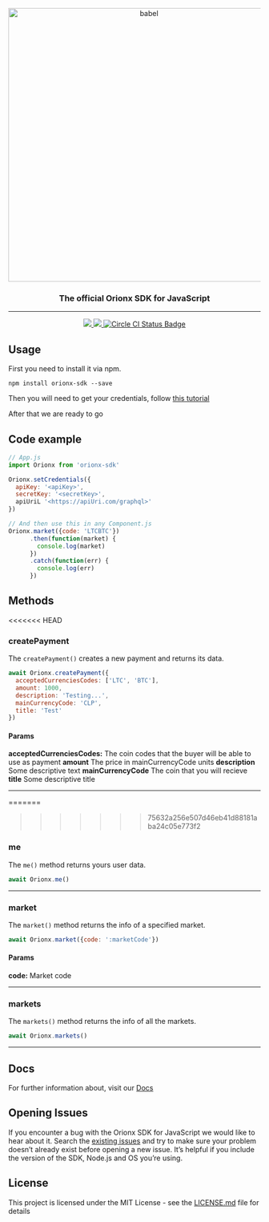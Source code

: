 <p align="center">
  <a href="https://orionx.com/">
    <img alt="babel" src="https://orionx.com/logo.svg" width="546">
  </a>
</p>

<h3 align="center">The official Orionx SDK for JavaScript</h3>

---

<p align="center">
    <a href="#backers" alt="Proyect MIT License">
        <img src="https://img.shields.io/github/license/mashape/apistatus.svg" />
    </a>
    <a href="#version" alt="NPM Version">
      <img src="https://img.shields.io/npm/v/orionx-sdk.svg" />
    </a>
    <a href="https://circleci.com" alt="Circle CI">
      <img src="https://circleci.com/gh/orionx-dev/orionx-sdk-js.svg?style=shield" alt="Circle CI Status Badge" />
    </a>
</p>

## Usage

First you need to install it via npm.

```
npm install orionx-sdk --save
```

Then you will need to get your credentials, follow [this tutorial](http://docs.orionx.com/docs/getStarted.html)

After that we are ready to go

## Code example

```js
// App.js
import Orionx from 'orionx-sdk'

Orionx.setCredentials({
  apiKey: '<apiKey>',
  secretKey: '<secretKey>',
  apiUriL '<https://apiUri.com/graphql>'
})

// And then use this in any Component.js
Orionx.market({code: 'LTCBTC'})
      .then(function(market) {
        console.log(market)
      })
      .catch(function(err) {
        console.log(err)
      })
```

## Methods

<<<<<<< HEAD
### createPayment

The `createPayment()` creates a new payment and returns its data.

```js
await Orionx.createPayment({
  acceptedCurrenciesCodes: ['LTC', 'BTC'],
  amount: 1000,
  description: 'Testing...',
  mainCurrencyCode: 'CLP',
  title: 'Test'
})
```

#### Params

**acceptedCurrenciesCodes:** The coin codes that the buyer will be able to use as payment
**amount** The price in mainCurrencyCode units
**description** Some descriptive text
**mainCurrencyCode** The coin that you will recieve
**title** Some descriptive title

---

=======
>>>>>>> 75632a256e507d46eb41d88181aba24c05e773f2
### me

The `me()` method returns yours user data.

```js
await Orionx.me()
```

---

### market

The `market()` method returns the info of a specified market.

```js
await Orionx.market({code: ':marketCode'})
```

#### Params

**code:** Market code

---

### markets

The `markets()` method returns the info of all the markets.

```js
await Orionx.markets()
```

---

## Docs

For further information about, visit our [Docs](http://docs.orionx.com/docs/getStarted/)

## Opening Issues

If you encounter a bug with the Orionx SDK for JavaScript we would like to hear about it. Search the [existing issues](https://github.com/orionx-dev/orionx-sdk-js/issues) and try to make sure your problem doesn’t already exist before opening a new issue. It’s helpful if you include the version of the SDK, Node.js and OS you’re using.

## License

This project is licensed under the MIT License - see the [LICENSE.md](LICENSE.md) file for details
